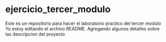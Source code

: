 # ejercicio_tercer_modulo
Este es un repositorio para hacer el laboratorio practico del tercer modulo
Yo estoy editando el archivo README. Agregando algunos detalles sobre las descripcion del proyecto

